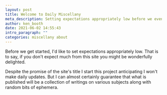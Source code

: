 ```yaml
---
layout: post
title: Welcome to Daily Miscellany
meta_description: Setting expectations appropriately low before we even get started.
author: ken_booth
date: 2021-06-02 14:55:43
intro_paragraph: ""
categories: miscellany about
---
```

Before we get started, I'd like to set expectations appropriately low. That is to say, if you don't expect much from this site you might be wonderfully delighted.

Despite the promise of the site's title I start this project anticipating I won't make daily updates. But I can almost certainly guarantee that what is published  will be a collection of writings on various subjects along with random bits of ephemera.
